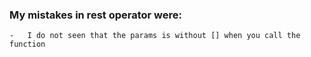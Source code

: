 ### My mistakes in rest operator were:
    -   I do not seen that the params is without [] when you call the function

